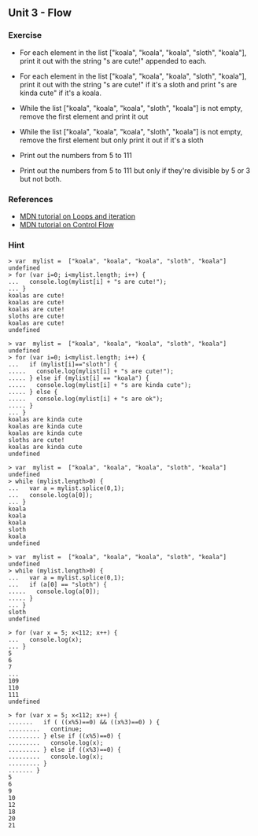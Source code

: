 Unit 3 - Flow
---

### **Exercise**

* For each element in the list ["koala", "koala", "koala", "sloth", "koala"], print it out with the string "s are cute!" appended to each.
* For each element in the list ["koala", "koala", "koala", "sloth", "koala"], print it out with the string "s are cute!" if it's a sloth and
  print "s are kinda cute" if it's a koala.

* While the list ["koala", "koala", "koala", "sloth", "koala"] is not empty, remove the first element and print it out
* While the list ["koala", "koala", "koala", "sloth", "koala"] is not empty, remove the first element but only print it out if it's a sloth

* Print out the numbers from 5 to 111
* Print out the numbers from 5 to 111 but only if they're divisible by 5 or 3 but not both.

### References

* [MDN tutorial on Loops and iteration](https://developer.mozilla.org/en-US/docs/Web/JavaScript/Guide/Loops_and_iteration)
* [MDN tutorial on Control Flow](https://developer.mozilla.org/en-US/docs/Web/JavaScript/Guide/Control_flow_and_error_handling)

### **Hint**

    > var  mylist =  ["koala", "koala", "koala", "sloth", "koala"]
    undefined
    > for (var i=0; i<mylist.length; i++) {
    ...   console.log(mylist[i] + "s are cute!");
    ... }
    koalas are cute!
    koalas are cute!
    koalas are cute!
    sloths are cute!
    koalas are cute!
    undefined

    > var  mylist =  ["koala", "koala", "koala", "sloth", "koala"]
    undefined
    > for (var i=0; i<mylist.length; i++) {
    ...   if (mylist[i]=="sloth") {
    .....   console.log(mylist[i] + "s are cute!");
    ..... } else if (mylist[i] == "koala") {
    .....   console.log(mylist[i] + "s are kinda cute");
    ..... } else {
    .....   console.log(mylist[i] + "s are ok");
    ..... }
    ... }
    koalas are kinda cute
    koalas are kinda cute
    koalas are kinda cute
    sloths are cute!
    koalas are kinda cute
    undefined

    > var  mylist =  ["koala", "koala", "koala", "sloth", "koala"]
    undefined
    > while (mylist.length>0) {
    ...   var a = mylist.splice(0,1);
    ...   console.log(a[0]);
    ... }
    koala
    koala
    koala
    sloth
    koala
    undefined

    > var  mylist =  ["koala", "koala", "koala", "sloth", "koala"]
    undefined
    > while (mylist.length>0) {
    ...   var a = mylist.splice(0,1);
    ...   if (a[0] == "sloth") {
    .....   console.log(a[0]);
    ..... }
    ... }
    sloth
    undefined

    > for (var x = 5; x<112; x++) {
    ...   console.log(x);
    ... }
    5
    6
    7
    ...
    109
    110
    111
    undefined

    > for (var x = 5; x<112; x++) {
    .......   if ( ((x%5)==0) && ((x%3)==0) ) {
    .........   continue;
    ......... } else if ((x%5)==0) {
    .........   console.log(x);
    ......... } else if ((x%3)==0) {
    .........   console.log(x);
    ......... }
    ....... }
    5
    6
    9
    10
    12
    18
    20
    21
